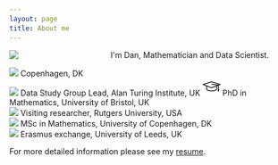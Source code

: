 ```yaml
---
layout: page
title: About me
---
```


<img align="left" src="{{ site.baseurl }}/img/2mt.jpg" style="width:30%; margin-right:30px">

I'm Dan, Mathematician and Data Scientist.

<img src="{{ site.baseurl }}/img/icon-home.png" style="width:2%;"> Copenhagen, DK<br>
<img src="{{ site.baseurl }}/img/icon-briefcase.png"> Data Study Group Lead, Alan Turing Institute, UK 
![alt](img/icon-student.png) PhD in Mathematics, University of Bristol, UK<br>
<img src="{{ site.baseurl }}/img/icon-physics.png"> Visiting researcher, Rutgers University, USA<br>
<img src="{{ site.baseurl }}/img/icon-degree.png"> MSc in Mathematics, University of Copenhagen, DK<br>
<img src="{{ site.baseurl }}/img/icon-airplane.png"> Erasmus exchange, University of Leeds, UK<br>

For more detailed information please see my [resume](/img/resume.pdf).
